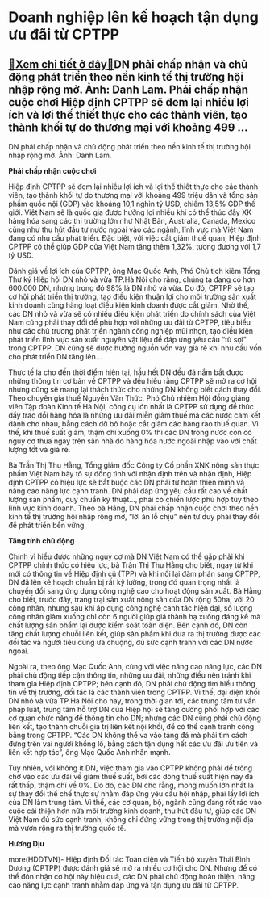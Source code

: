 Doanh nghiệp lên kế hoạch tận dụng ưu đãi từ CPTPP
==================================================

[:gift:Xem chi tiết ở đây:gift:](https://hddtvn.com/doanh-nghiep-len-ke-hoach-tan-dung-uu-dai-tu-cptpp/)DN phải chấp nhận và chủ động phát triển theo nền kinh tế thị trường hội nhập rộng mở. Ảnh: Danh Lam. Phải chấp nhận cuộc chơi Hiệp định CPTPP sẽ đem lại nhiều lợi ích và lợi thế thiết thực cho các thành viên, tạo thành khối tự do thương mại với khoảng 499 …
------------------------------------------------------------------------------------------------------------------------------------------------------------------------------------------------------------------------------------------------------------------







 






 DN phải chấp nhận và chủ động phát triển theo nền kinh tế thị trường hội nhập rộng mở. Ảnh: Danh Lam. 


**Phải chấp nhận cuộc chơi**


Hiệp định CPTPP sẽ đem lại nhiều lợi ích và lợi thế thiết thực cho các thành viên, tạo thành khối tự do thương mại với khoảng 499 triệu dân và tổng sản phẩm quốc nội (GDP) vào khoảng 10,1 nghìn tỷ USD, chiếm 13,5% GDP thế giới. Việt Nam sẽ là quốc gia được hưởng lợi nhiều khi có thể thúc đẩy XK hàng hóa sang các thị trường lớn như Nhật Bản, Australia, Canada, Mexico cũng như thu hút đầu tư nước ngoài vào các ngành, lĩnh vực mà Việt Nam đang có nhu cầu phát triển. Đặc biệt, với việc cắt giảm thuế quan, Hiệp định CPTPP có thể giúp GDP của Việt Nam tăng thêm 1,32%, tương đương với 1,7 tỷ USD.


Đánh giá về lợi ích của CPTPP, ông Mạc Quốc Anh, Phó Chủ tịch kiêm Tổng Thư ký Hiệp hội DN nhỏ và vừa TP.Hà Nội cho rằng, chúng ta đang có hơn 600.000 DN, nhưng trong đó 98% là DN nhỏ và vừa. Do đó, CPTPP sẽ tạo cơ hội phát triển thị trường, tạo điều kiện thuận lợi cho môi trường sản xuất kinh doanh cùng hàng loạt điều kiện kinh doanh được cắt giảm. Nhờ thế, các DN nhỏ và vừa sẽ có nhiều điều kiện phát triển do chính sách của Việt Nam cũng phải thay đổi để phù hợp với những ưu đãi từ CPTPP, tiêu biểu như các chủ trương phát triển ngành công nghiệp mũi nhọn, tạo điều kiện phát triển lĩnh vực sản xuất nguyên vật liệu để đáp ứng yêu cầu “từ sợi” trong CPTPP. DN cũng sẽ được hưởng nguồn vốn vay giá rẻ khi nhu cầu vốn cho phát triển DN tăng lên…


Thực tế là cho đến thời điểm hiện tại, hầu hết DN đều đã nắm bắt được những thông tin cơ bản về CPTPP và đều hiểu rằng CPTPP sẽ mở ra cơ hội nhưng cũng sẽ mang lại thách thức cho những DN không biết cách thay đổi. Theo chuyên gia thuế Nguyễn Văn Thức, Phó Chủ nhiệm Hội đồng giảng viên Tập đoàn Kinh tế Hà Nội, công cụ lớn nhất là CPTPP sử dụng để thúc đẩy trao đổi hàng hóa là những ưu đãi miễn giảm thuế mà các nước cam kết dành cho nhau, bằng cách dỡ bỏ hoặc cắt giảm các hàng rào thuế quan. Vì thế, khi thuế suất giảm, thậm chí xuống 0% thì các DN trong nước còn có nguy cơ thua ngay trên sân nhà do hàng hóa nước ngoài nhập vào với chất lượng tốt và giá rẻ.


Bà Trần Thị Thu Hằng, Tổng giám đốc Công ty Cổ phần XNK nông sản thực phẩm Việt Nam bày tỏ sự đồng tình với nhận định trên và nhận định, Hiệp định CPTPP có hiệu lực sẽ bắt buộc các DN phải tự hoàn thiện mình và nâng cao năng lực cạnh tranh. DN phải đáp ứng yêu cầu rất cao về chất lượng sản phẩm, quy chuẩn kỹ thuật…, phải có chiến lược phù hợp tùy theo lĩnh vực kinh doanh. Theo bà Hằng, DN phải chấp nhận cuộc chơi theo nền kinh tế thị trường hội nhập rộng mở, “lời ăn lỗ chịu” nên tư duy phải thay đổi để phát triển bền vững.


**Tăng tính chủ động**


Chính vì hiểu được những nguy cơ mà DN Việt Nam có thể gặp phải khi CPTPP chính thức có hiệu lực, bà Trần Thị Thu Hằng cho biết, ngay từ khi mới có thông tin về Hiệp định cũ (TPP) và khi nối lại đàm phán sang CPTPP, DN đã lên kế hoạch chuẩn bị rất kỹ lưỡng, trong đó quan trọng nhất là chuyển đổi sang ứng dụng công nghệ cao cho hoạt động sản xuất. Bà Hằng cho biết, trước đây, trang trại sản xuất nông sản của DN rộng 50ha, với 20 công nhân, nhưng sau khi áp dụng công nghệ canh tác hiện đại, số lượng công nhân giảm xuống chỉ còn 6 người giúp giá thành hạ xuống đáng kể mà chất lượng sản phẩm lại được kiểm soát toàn diện. Bên cạnh đó, DN còn tăng chất lượng chuỗi liên kết, giúp sản phẩm khi đưa ra thị trường được các đối tác và người tiêu dùng ưa chuộng, đủ sức cạnh tranh với các DN nước ngoài.


Ngoài ra, theo ông Mạc Quốc Anh, cùng với việc nâng cao năng lực, các DN phải chủ động tiếp cận thông tin, những ưu đãi, những điều nên tránh khi tham gia Hiệp định CPTPP; bên cạnh đó, DN phải chủ động tìm hiểu thông tin về thị trường, đối tác là các thành viên trong CPTPP. Vì thế, đại diện khối DN nhỏ và vừa TP.Hà Nội cho hay, trong thời gian tới, các trung tâm tư vấn pháp luật, trung tâm hỗ trợ DN của Hiệp hội sẽ tăng cường phối hợp với các cơ quan chức năng để thông tin cho DN; nhưng các DN cũng phải chủ động liên kết, tạo thành chuỗi giá trị liên kết nội khối, để có thể cạnh tranh công bằng trong CPTPP. “Các DN không thể va vào tảng đá mà phải tìm cách đứng trên vai người khổng lồ, bằng cách tận dụng hết các ưu đãi ưu tiên và liên kết hợp tác”, ông Mạc Quốc Anh nhấn mạnh.


Tuy nhiên, với không ít DN, việc tham gia vào CPTPP không phải để trông chờ vào các ưu đãi về giảm thuế suất, bởi các dòng thuế suất hiện nay đã rất thấp, thậm chí về 0%. Do đó, các DN cho rằng, mong muốn lớn nhất là sự thay đổi thể chế thực sự nhằm đáp ứng yêu cầu hội nhập, phải lấy lợi ích của DN làm trung tâm. Vì thế, các cơ quan, bộ, ngành cũng đang rốt ráo vào cuộc cải thiện hơn nữa môi trường kinh doanh, thu hút đầu tư, giúp các DN Việt Nam đủ sức cạnh tranh, không chỉ đứng vững trong thị trường nội địa mà vươn rộng ra thị trường quốc tế. 






**Hương Dịu**



more(HDDTVN)- Hiệp định Đối tác Toàn diện và Tiến bộ xuyên Thái Bình Dương (CPTPP) được đánh giá sẽ mở ra nhiều cơ hội cho DN. Nhưng để có thể đón nhận cơ hội này hiệu quả, các DN phải chủ động hoàn thiện, nâng cao năng lực cạnh tranh nhằm đáp ứng và tận dụng ưu đãi từ CPTPP.

